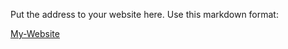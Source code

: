Put the address to your website here. Use this markdown format:

[My-Website](https://coviawe.github.io/)

